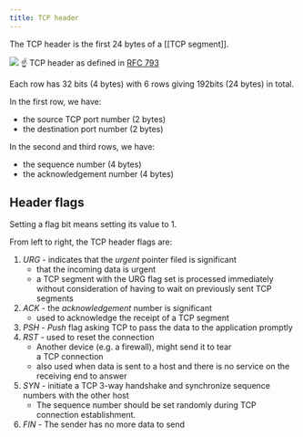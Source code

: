 ```yaml
---
title: TCP header
---
```


The TCP header is the first 24 bytes of a [[TCP segment]].

![](https://tryhackme-images.s3.amazonaws.com/user-uploads/5f04259cf9bf5b57aed2c476/room-content/79ca8e4acbd573a27cee413cde927769.png)
☝️ TCP header as defined in [RFC 793](https://datatracker.ietf.org/doc/html/rfc793.html)

Each row has 32 bits (4 bytes) with 6 rows giving 192bits (24 bytes) in total.

In the first row, we have:

- the source TCP port number (2 bytes)
- the destination port number (2 bytes)

In the second and third rows, we have:

- the sequence number (4 bytes)
- the acknowledgement number (4 bytes)

## Header flags

Setting a flag bit means setting its value to 1.

From left to right, the TCP header flags are:

1. _URG_ - indicates that the _urgent_ pointer filed is significant
   - that the incoming data is urgent
   - a TCP segment with the URG flag set is processed immediately without consideration of having to wait on previously sent TCP segments
2. _ACK_ - the _acknowledgement_ number is significant
   - used to acknowledge the receipt of a TCP segment
3. _PSH_ - _Push_ flag asking TCP to pass the data to the application promptly
4. _RST_ - used to reset the connection
   - Another device (e.g. a firewall), might send it to tear a TCP connection
   - also used when data is sent to a host and there is no service on the receiving end to answer
5. _SYN_ - initiate a TCP 3-way handshake and synchronize sequence numbers with the other host
   - The sequence number should be set randomly during TCP connection establishment.
6. _FIN_ - The sender has no more data to send
